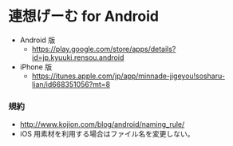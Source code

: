 連想げーむ for Android
======================
* Android 版 
  * https://play.google.com/store/apps/details?id=jp.kyuuki.rensou.android
* iPhone 版
  * https://itunes.apple.com/jp/app/minnade-jigeyou!sosharu-lian/id668351056?mt=8

### 規約 ###
* http://www.kojion.com/blog/android/naming_rule/
* iOS 用素材を利用する場合はファイル名を変更しない。

